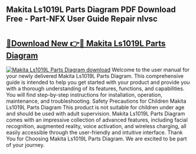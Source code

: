 ## Makita Ls1019L Parts Diagram PDF Download Free - Part-NFX User Guide Repair nlvsc

# <h2><a href="http://dfr6trx.blite.top/?on=Makita+Ls1019L+Parts+Diagram">🔗Download New 👉🔴 Makita Ls1019L Parts Diagram</a></h2>

[![Makita Ls1019L Parts Diagram download](https://i.imgur.com/lujVjoI.png)](http://dfr6trx.blite.top/?on=Makita+Ls1019L+Parts+Diagram)
Welcome to the user manual for your newly delivered Makita Ls1019L Parts Diagram. This comprehensive guide is intended to help you get started with your product and provide you with a thorough understanding of its features, functions, and capabilities. You will find step-by-step instructions for installation, operation, maintenance, and troubleshooting. Safety Precautions for Children Makita Ls1019L Parts Diagram This product is not suitable for children under age and should be used with adult supervision. Makita Ls1019L Parts Diagram comes with an impressive collection of advanced features, including facial recognition, augmented reality, voice activation, and wireless charging, all easily accessible through the user-friendly and intuitive interface. Thank You for Choosing Makita Ls1019L Parts Diagram. We are excited to be part of your journey.
